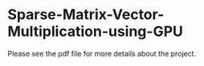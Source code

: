 # Sparse-Matrix-Vector-Multiplication-using-GPU
Please see the pdf file for more details about the project.
